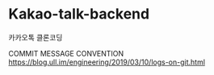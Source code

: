 # Kakao-talk-backend
카카오톡 클론코딩

COMMIT MESSAGE CONVENTION
https://blog.ull.im/engineering/2019/03/10/logs-on-git.html
